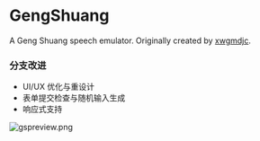 # GengShuang

A Geng Shuang speech emulator. Originally created by [xwgmdjc](https://github.com/xwgmdjc).

### 分支改进

- UI/UX 优化与重设计
- 表单提交检查与随机输入生成
- 响应式支持

![gspreview.png](https://i.loli.net/2019/11/30/T9AwOQnHGxJYZ4U.png)